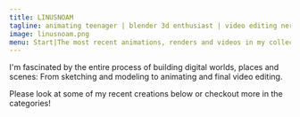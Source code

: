```yaml
---
title: LINUSNOAM
tagline: animating teenager | blender 3d enthusiast | video editing nerd
image: linusnoam.png
menu: Start|The most recent animations, renders and videos in my collection
---
```

I'm fascinated by the entire process of building digital worlds, places and scenes: From sketching and modeling to animating and final video editing. 

Please look at some of my recent creations below or checkout more in the categories!